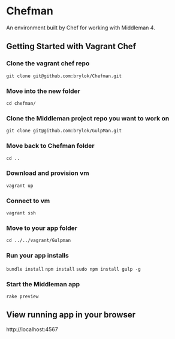 # Chefman
An environment built by Chef for working with Middleman 4.

## Getting Started with Vagrant Chef


### Clone the vagrant chef repo
`git clone git@github.com:brylok/Chefman.git`

### Move into the new folder
`cd chefman/`

### Clone the Middleman project repo you want to work on
`git clone git@github.com:brylok/GulpMan.git`

### Move back to Chefman folder
`cd ..`

### Download and provision vm
`vagrant up`

### Connect to vm
`vagrant ssh`

### Move to your app folder
`cd ../../vagrant/Gulpman`

### Run your app installs
`bundle install`
`npm install`
`sudo npm install gulp -g`

### Start the Middleman app
`rake preview`

## View running app in your browser
http://localhost:4567
